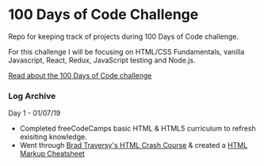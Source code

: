# 100 Days of Code Challenge

Repo for keeping track of projects during 100 Days of Code challenge.

For this challenge I will be focusing on HTML/CSS Fundamentals, vanilla Javascript, React, Redux, JavaScript testing and Node.js.

[Read about the 100 Days of Code challenge](https://medium.freecodecamp.org/this-new-year-resolution-will-change-your-life-learn-to-code-with-100daysofcode-562ef2c7ca33)

### Log Archive
Day 1 - 01/07/19
* Completed freeCodeCamps basic HTML & HTML5 curriculum to refresh exisiting knowledge. 
* Went through [Brad Traversy's HTML Crash Course](https://www.youtube.com/watch?v=UB1O30fR-EE&index=2&list=PLtLYlHt9D0kLtVRx-HqrxwXD1yRi8U7em&t=0s) & created a [HTML Markup Cheatsheet](https://github.com/Frvzier/htmlCheatSheet)

